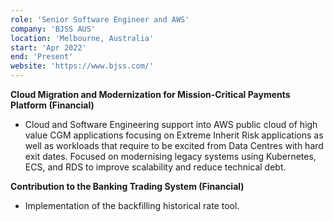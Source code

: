 ```yaml
---
role: 'Senior Software Engineer and AWS'
company: 'BJSS AUS'
location: 'Melbourne, Australia'
start: 'Apr 2022'
end: 'Present'
website: 'https://www.bjss.com/'
---
```

**Cloud Migration and Modernization for Mission-Critical Payments Platform (Financial)​**
- Cloud and Software Engineering support into AWS public cloud of high value CGM applications focusing on Extreme Inherit Risk applications as well as workloads that require to be excited from Data Centres with hard exit dates. Focused on modernising legacy systems using Kubernetes, ECS, and RDS to improve scalability and reduce technical debt. ​

**Contribution to the Banking Trading System (Financial)​**
- Implementation of the backfilling historical rate tool.​

